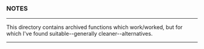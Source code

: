 ### NOTES
---

This directory contains archived functions which work/worked, 
but for which I've found suitable--generally cleaner--alternatives.

---

